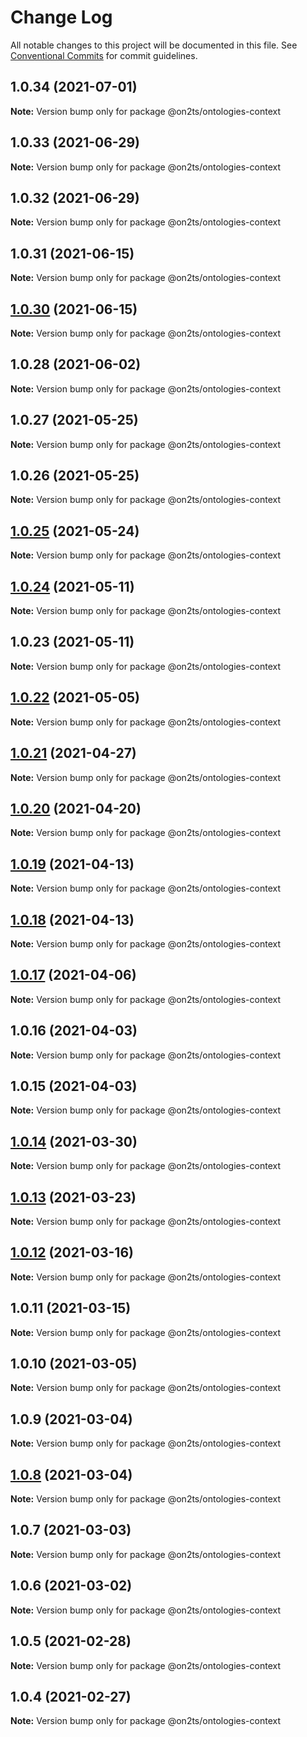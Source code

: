 # Change Log

All notable changes to this project will be documented in this file.
See [Conventional Commits](https://conventionalcommits.org) for commit guidelines.

## 1.0.34 (2021-07-01)

**Note:** Version bump only for package @on2ts/ontologies-context





## 1.0.33 (2021-06-29)

**Note:** Version bump only for package @on2ts/ontologies-context





## 1.0.32 (2021-06-29)

**Note:** Version bump only for package @on2ts/ontologies-context





## 1.0.31 (2021-06-15)

**Note:** Version bump only for package @on2ts/ontologies-context





## [1.0.30](https://github.com/on2ts/ontologies/compare/v1.0.29...v1.0.30) (2021-06-15)

**Note:** Version bump only for package @on2ts/ontologies-context





## 1.0.28 (2021-06-02)

**Note:** Version bump only for package @on2ts/ontologies-context





## 1.0.27 (2021-05-25)

**Note:** Version bump only for package @on2ts/ontologies-context





## 1.0.26 (2021-05-25)

**Note:** Version bump only for package @on2ts/ontologies-context





## [1.0.25](https://github.com/on2ts/ontologies/compare/v1.0.24...v1.0.25) (2021-05-24)

**Note:** Version bump only for package @on2ts/ontologies-context





## [1.0.24](https://github.com/on2ts/ontologies/compare/v1.0.22...v1.0.24) (2021-05-11)

**Note:** Version bump only for package @on2ts/ontologies-context





## 1.0.23 (2021-05-11)

**Note:** Version bump only for package @on2ts/ontologies-context





## [1.0.22](https://github.com/on2ts/ontologies/compare/v1.0.21...v1.0.22) (2021-05-05)

**Note:** Version bump only for package @on2ts/ontologies-context





## [1.0.21](https://github.com/on2ts/ontologies/compare/v1.0.20...v1.0.21) (2021-04-27)

**Note:** Version bump only for package @on2ts/ontologies-context





## [1.0.20](https://github.com/on2ts/ontologies/compare/v1.0.19...v1.0.20) (2021-04-20)

**Note:** Version bump only for package @on2ts/ontologies-context





## [1.0.19](https://github.com/on2ts/ontologies/compare/v1.0.17...v1.0.19) (2021-04-13)

**Note:** Version bump only for package @on2ts/ontologies-context





## [1.0.18](https://github.com/on2ts/ontologies/compare/v1.0.17...v1.0.18) (2021-04-13)

**Note:** Version bump only for package @on2ts/ontologies-context





## [1.0.17](https://github.com/on2ts/ontologies/compare/v1.0.16...v1.0.17) (2021-04-06)

**Note:** Version bump only for package @on2ts/ontologies-context





## 1.0.16 (2021-04-03)

**Note:** Version bump only for package @on2ts/ontologies-context





## 1.0.15 (2021-04-03)

**Note:** Version bump only for package @on2ts/ontologies-context





## [1.0.14](https://github.com/on2ts/ontologies/compare/v1.0.13...v1.0.14) (2021-03-30)

**Note:** Version bump only for package @on2ts/ontologies-context





## [1.0.13](https://github.com/on2ts/ontologies/compare/v1.0.12...v1.0.13) (2021-03-23)

**Note:** Version bump only for package @on2ts/ontologies-context





## [1.0.12](https://github.com/on2ts/ontologies/compare/v1.0.11...v1.0.12) (2021-03-16)

**Note:** Version bump only for package @on2ts/ontologies-context





## 1.0.11 (2021-03-15)

**Note:** Version bump only for package @on2ts/ontologies-context





## 1.0.10 (2021-03-05)

**Note:** Version bump only for package @on2ts/ontologies-context





## 1.0.9 (2021-03-04)

**Note:** Version bump only for package @on2ts/ontologies-context





## [1.0.8](https://github.com/on2ts/ontologies/compare/v1.0.7...v1.0.8) (2021-03-04)

**Note:** Version bump only for package @on2ts/ontologies-context





## 1.0.7 (2021-03-03)

**Note:** Version bump only for package @on2ts/ontologies-context





## 1.0.6 (2021-03-02)

**Note:** Version bump only for package @on2ts/ontologies-context





## 1.0.5 (2021-02-28)

**Note:** Version bump only for package @on2ts/ontologies-context





## 1.0.4 (2021-02-27)

**Note:** Version bump only for package @on2ts/ontologies-context
